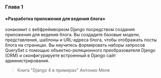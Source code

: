 ### Глава 1 
#### «Разработка приложения для ведения блога»
ознакомит с  вебфреймворком Django посредством создания приложения для ведения блога.
Вы создадите базовые модели, представления, шаблоны и URL-адреса блога,
чтобы отображать посты блога на страницах. Вы научитесь формировать
наборы запросов QuerySet с помощью объектно-реляционного преобразователя 
Django (ORM) и сконфигурируете встроенный в Django сайт администрирования.


> Книга "Django 4 в примерах" Антонио Меле
